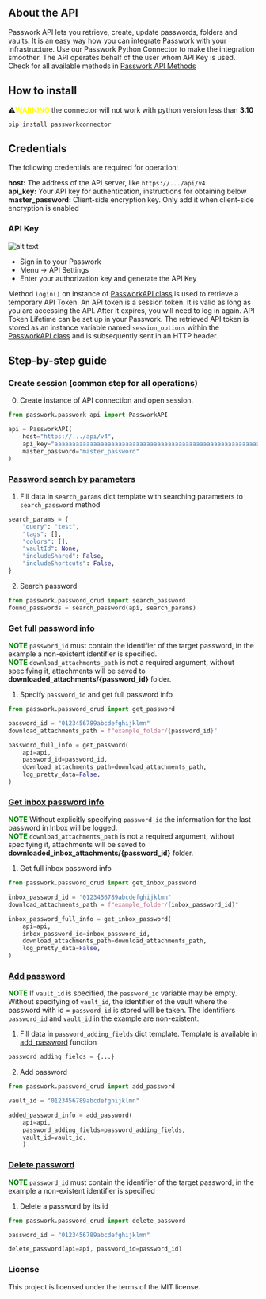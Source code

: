 ## About the API
Passwork API lets you retrieve, create, update passwords, folders and vaults. It is an easy way how you can integrate Passwork with your infrastructure. Use our Passwork Python Connector to make the integration smoother. The API operates behalf of the user whom API Key is used.
Check for all available methods in
[Passwork API Methods](passwork/passwork_api.py)

## How to install
⚠️<b style='color:YELLOW'>WARNING</b> the connector will not work with python version less than <b>3.10</b>
```shell script
pip install passworkconnector
```

## Credentials
The following credentials are required for operation:

<b>host:</b> The address of the API server, like `https://.../api/v4` <br>
<b>api_key:</b> Your API key for authentication, instructions for obtaining below <br>
<b>master_password:</b> Client-side encryption key. Only add it when client-side encryption is enabled <br>

### API Key

![alt text](passwork/passwork.png)

- Sign in to your Passwork
- Menu → API Settings
- Enter your authorization key and generate the API Key

Method `login()` on instance of [PassworkAPI class](passwork/passwork_api.py) is used to retrieve a temporary API Token.
An API token is a session token. It is valid as long as you are accessing the API. After it expires, you will need to log in again.
API Token Lifetime can be set up in your Passwork.
The retrieved API token is stored as an instance variable named `session_options` within the [PassworkAPI class](passwork/passwork_api.py) and is subsequently sent in an HTTP header.

## Step-by-step guide

### Create session (common step for all operations)
0. Create instance of API connection and open session.

```python
from passwork.passwork_api import PassworkAPI

api = PassworkAPI(
    host="https://.../api/v4",
    api_key="aaaaaaaaaaaaaaaaaaaaaaaaaaaaaaaaaaaaaaaaaaaaaaaaaaaaaaaaaaaa",
    master_password="master_password"
)

```

### [Password search by parameters](passwork/password_crud/search_password.py)

1. Fill data in `search_params` dict template with searching parameters to `search_password` method

```python
search_params = {
    "query": "test",
    "tags": [],
    "colors": [],
    "vaultId": None,
    "includeShared": False,
    "includeShortcuts": False,
}
```

2. Search password

```python
from passwork.password_crud import search_password
found_passwords = search_password(api, search_params)
```

### [Get full password info](passwork/password_crud/get_password.py)
<b style='color:green'>NOTE</b> `password_id` must contain the identifier of the target password, in the example a non-existent identifier is specified.</br>
<b style='color:green'>NOTE</b> `download_attachments_path` is not a required argument, without specifying it, attachments will be saved to <b>downloaded_attachments/{password_id}</b> folder.

1. Specify `password_id` and get full password info
```python
from passwork.password_crud import get_password

password_id = "0123456789abcdefghijklmn"
download_attachments_path = f"example_folder/{password_id}"

password_full_info = get_password(
    api=api,
    password_id=password_id,
    download_attachments_path=download_attachments_path,
    log_pretty_data=False,
)
```

### [Get inbox password info](./examples/get_inbox_password.py)
<b style='color:green'>NOTE</b> Without explicitly specifying `password_id` the information for the last password in Inbox will be logged.</br>
<b style='color:green'>NOTE</b> `download_attachments_path` is not a required argument, without specifying it, attachments will be saved to <b>downloaded_inbox_attachments/{password_id}</b> folder.
1. Get full inbox password info
```python
from passwork.password_crud import get_inbox_password

inbox_password_id = "0123456789abcdefghijklmn"
download_attachments_path = f"example_folder/{inbox_password_id}"

inbox_password_full_info = get_inbox_password(
    api=api,
    inbox_password_id=inbox_password_id,
    download_attachments_path=download_attachments_path,
    log_pretty_data=False,
)
```

### [Add password](passwork/password_crud/add_password.py)
<b style='color:green'>NOTE</b> If `vault_id` is specified, the `password_id` variable may be empty.
Without specifying of `vault_id`, the identifier of the vault where the password with id = `password_id` is stored will be taken. 
The identifiers `password_id` and `vault_id` in the example are non-existent.

1. Fill data in `password_adding_fields` dict template. Template is available in [add_password](passwork/password_crud/add_password.py) function
```python
password_adding_fields = {...}
```

2. Add password
```python
from passwork.password_crud import add_password

vault_id = "0123456789abcdefghijklmn"

added_password_info = add_password(
    api=api,
    password_adding_fields=password_adding_fields,
    vault_id=vault_id,
    )
```

### [Delete password](passwork/password_crud/delete_password.py)
<b style='color:green'>NOTE</b> `password_id` must contain the identifier of the target password, in the example a non-existent identifier is specified

1. Delete a password by its id
```python
from passwork.password_crud import delete_password

password_id = "0123456789abcdefghijklmn"

delete_password(api=api, password_id=password_id)
```

### License
This project is licensed under the terms of the MIT license.
